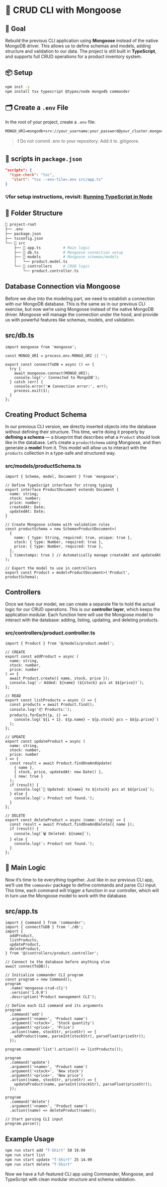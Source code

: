 # **🧩 CRUD CLI with Mongoose**

## 🎯 Goal

Rebuild the previous CLI application using **Mongoose** instead of the native MongoDB driver. This allows us to define schemas and models, adding structure and validation to our data. The project is still built in **TypeScript**, and supports full CRUD operations for a product inventory system.

## **📦 Setup**

```bash
npm init -y
npm install tsx typescript @types/node mongodb commander
```

## **🗂️ Create a `.env` File**

In the root of your project, create a `.env` file:

```markdown
MONGO_URI=mongodb+srv://your_username:your_password@your_cluster.mongodb.net/your_db
```

> ❗️ Do not commit .env to your repository. Add it to .gitignore.

## **📄 scripts in `package.json`**

```json
"scripts": {
  "type-check": "tsc",
   "start": "tsx --env-file=.env src/app.ts"
}
```

### 💡for setup instructions, revisit: [Running TypeScript in Node](https://www.notion.so/Running-TS-in-Node-1faae18bcb5480ad89d8fc54b1a84f85?pvs=21)

## **📁 Folder Structure**

```bash
📁 project-root
├── .env
├── package.json
├── tsconfig.json
└── 📁 src
    ├── 📄 app.ts          # Main logic
    ├── 📄 db.ts           # Mongoose connection setup
    ├── 📁 models          # Mongoose schemas/models
    │   └── product.model.ts
    └── 📁 controllers     # CRUD logic
        └── product.controller.ts
```

## Database Connection via Mongoose

Before we dive into the modeling part, we need to establish a connection with our MongoDB database. This is the same as in our previous CLI exercise, but now we’re using Mongoose instead of the native MongoDB driver. Mongoose will manage the connection under the hood, and provide us with powerful features like schemas, models, and validation.

## **src/db.ts**

```tsx
import mongoose from 'mongoose';

const MONGO_URI = process.env.MONGO_URI || '';

export const connectToDB = async () => {
  try {
    await mongoose.connect(MONGO_URI);
    console.log('✅ Connected to MongoDB');
  } catch (err) {
    console.error('❌ Connection error:', err);
    process.exit(1);
  }
};
```

## Creating Product Schema

In our previous CLI version, we directly inserted objects into the database without defining their structure. This time, we’re doing it properly by **defining a schema** — a blueprint that describes what a `Product` should look like in the database. Let’s create a `productSchema` using Mongoose, and then generate a **model** from it. This model will allow us to interact with the `products` collection in a type-safe and structured way.

### **src/models/productSchema.ts**

```tsx
import { Schema, model, Document } from 'mongoose';

// Define TypeScript interface for strong typing
export interface ProductDocument extends Document {
  name: string;
  stock: number;
  price: number;
  createdAt: Date;
  updatedAt: Date;
}

// Create Mongoose schema with validation rules
const productSchema = new Schema<ProductDocument>(
  {
    name: { type: String, required: true, unique: true },
    stock: { type: Number, required: true },
    price: { type: Number, required: true },
  },
  { timestamps: true } // Automatically manage createdAt and updatedAt
);

// Export the model to use in controllers
export const Product = model<ProductDocument>('Product', productSchema);
```

## Controllers

Once we have our model, we can create a separate file to hold the actual logic for our CRUD operations. This is our **controller layer**, which keeps the application modular. Each function here will use the Mongoose model to interact with the database: adding, listing, updating, and deleting products.

### **src/controllers/product.controller.ts**

```tsx
import { Product } from '@/models/product.model';

// CREATE
export const addProduct = async (
  name: string,
  stock: number,
  price: number
) => {
  await Product.create({ name, stock, price });
  console.log(`✅ Added: ${name} (${stock} pcs at $${price})`);
};

// READ
export const listProducts = async () => {
  const products = await Product.find();
  console.log('📦 Products:');
  products.forEach((p, i) =>
    console.log(`${i + 1}. ${p.name} — ${p.stock} pcs — $${p.price}`)
  );
};

// UPDATE
export const updateProduct = async (
  name: string,
  stock: number,
  price: number
) => {
  const result = await Product.findOneAndUpdate(
    { name },
    { stock, price, updatedAt: new Date() },
    { new: true }
  );
  if (result) {
    console.log(`🔁 Updated: ${name} to ${stock} pcs at $${price}`);
  } else {
    console.log('⚠️ Product not found.');
  }
};

// DELETE
export const deleteProduct = async (name: string) => {
  const result = await Product.findOneAndDelete({ name });
  if (result) {
    console.log(`🗑️ Deleted: ${name}`);
  } else {
    console.log('⚠️ Product not found.');
  }
};
```

## 🧠 Main Logic

Now it’s time to tie everything together. Just like in our previous CLI app, we’ll use the `commander` package to define commands and parse CLI input. This time, each command will trigger a function in our controller, which will in turn use the Mongoose model to work with the database.

## src/app.ts

```tsx
import { Command } from 'commander';
import { connectToDB } from './db';
import {
  addProduct,
  listProducts,
  updateProduct,
  deleteProduct,
} from '@/controllers/product.controller';

// Connect to the database before anything else
await connectToDB();

// Initialize commander CLI program
const program = new Command();
program
  .name('mongoose-crud-cli')
  .version('1.0.0')
  .description('Product management CLI');

// Define each CLI command and its arguments
program
  .command('add')
  .argument('<name>', 'Product name')
  .argument('<stock>', 'Stock quantity')
  .argument('<price>', 'Price')
  .action((name, stockStr, priceStr) => {
    addProduct(name, parseInt(stockStr), parseFloat(priceStr));
  });

program.command('list').action(() => listProducts());

program
  .command('update')
  .argument('<name>', 'Product name')
  .argument('<stock>', 'New stock')
  .argument('<price>', 'New price')
  .action((name, stockStr, priceStr) => {
    updateProduct(name, parseInt(stockStr), parseFloat(priceStr));
  });

program
  .command('delete')
  .argument('<name>', 'Product name')
  .action((name) => deleteProduct(name));

// Start parsing CLI input
program.parse();
```

## **Example Usage**

```bash
npm run start add "T-Shirt" 50 19.99
npm run start list
npm run start update "T-Shirt" 25 14.99
npm run start delete "T-Shirt"
```

Now we have a full-featured CLI app using Commander, Mongoose, and TypeScript with clean modular structure and schema validation.
